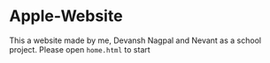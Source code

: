 # Apple-Website
This a website made by me, Devansh Nagpal and Nevant as a school project. Please open `home.html` to start
